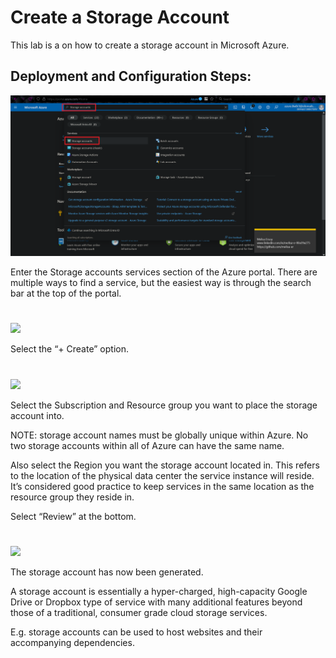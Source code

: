# Create a Storage Account

This lab is a on how to create a storage account in Microsoft Azure.

<h2>Deployment and Configuration Steps:</h2>

<img src="https://raw.githubusercontent.com/melisaaaaaaaaa-er/images/main/1.png"/>

Enter the Storage accounts services section of the Azure portal. There are multiple ways to find a service, but the easiest way is through the search bar at the top of the portal.

#
<img src="https://raw.githubusercontent.com/melisaaaaaaaaa-er/storage-accounts-images/main/2.png"/>

Select the “+ Create” option.

#
<img src="https://raw.githubusercontent.com/melisaaaaaaaaa-er/storage-accounts-images/main/3.png"/>

Select the Subscription and Resource group you want to place the storage account into. 

NOTE: storage account names must be globally unique within Azure. No two storage accounts within all of Azure can have the same name.

Also select the Region you want the storage account located in. This refers to the location of the physical data center the service instance will reside. It’s considered good practice to keep services in the same location as the resource group they reside in.

Select “Review” at the bottom.

#
<img src="https://raw.githubusercontent.com/melisaaaaaaaaa-er/storage-accounts-images/main/4.png"/>

The storage account has now been generated.

A storage account is essentially a hyper-charged, high-capacity Google Drive or Dropbox type of service with many additional features beyond those of a traditional, consumer grade cloud storage services. 

E.g. storage accounts can be used to host websites and their accompanying dependencies. 
